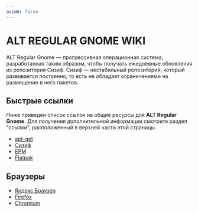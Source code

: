 ```yaml
---
aside: false
---
```


# ALT REGULAR GNOME WIKI

ALT Regular Gnome — прогрессивная операционная система, разработанная таким образом, чтобы получать ежедневные обновления из репозитория Сизиф. Сизиф — нестабильный репозиторий, который развивается постоянно, то есть не обладает ограничениями на размещение в него пакетов.
## Быстрые ссылки

Ниже приведен список ссылок на общие ресурсы для **ALT Regular Gnome**. Для получения дополнительной информации смотрите раздел "ссылки", расположенный в верхней части этой страницы.

* [apt-get](/)
* [Сизиф](/)
* [EPM](/epm)
* [Flatpak](/flatpak)

## Браузеры

* [Яндекс Браузер](/yandex-browser)
* [Firefox](/firefox)
* [Chromium](/chromium)